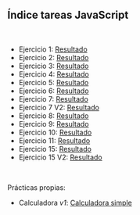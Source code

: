 <h2>Índice tareas JavaScript</h2>
<br>
<ul>
  <li>Ejercicio 1: <a href="https://antcordero.github.io/LenguajeMarcas/TareasJS/Ejercicio1/index.html">Resultado</a></li>
  <li>Ejercicio 2: <a href="https://antcordero.github.io/LenguajeMarcas/TareasJS/Ejercicio2/index.html">Resultado</a></li>
  <li>Ejercicio 3: <a href="https://antcordero.github.io/LenguajeMarcas/TareasJS/Ejercicio3/index.html">Resultado</a></li>
  <li>Ejercicio 4: <a href="https://antcordero.github.io/LenguajeMarcas/TareasJS/Ejercicio4/index.html">Resultado</a></li>
  <li>Ejercicio 5: <a href="https://antcordero.github.io/LenguajeMarcas/TareasJS/Ejercicio5/index.html">Resultado</a></li>
  <li>Ejercicio 6: <a href="https://antcordero.github.io/LenguajeMarcas/TareasJS/Ejercicio6/index.html">Resultado</a></li>
  <li>Ejercicio 7: <a href="https://antcordero.github.io/LenguajeMarcas/TareasJS/Ejercicio7/index.html">Resultado</a></li>
  <li>Ejercicio 7 V2: <a href="https://antcordero.github.io/LenguajeMarcas/TareasJS/Ejercicio7V2/index.html">Resultado</a></li>
  <li>Ejercicio 8: <a href="https://antcordero.github.io/LenguajeMarcas/TareasJS/Ejercicio8/index.html">Resultado</a></li>
  <li>Ejercicio 9: <a href="https://antcordero.github.io/LenguajeMarcas/TareasJS/Ejercicio9/index.html">Resultado</a></li>
  <li>Ejercicio 10: <a href="https://antcordero.github.io/LenguajeMarcas/TareasJS/Ejercicio10/index.html">Resultado</a></li>
  <li>Ejercicio 11: <a href="https://antcordero.github.io/LenguajeMarcas/TareasJS/Ejercicio11/index.html">Resultado</a></li>
  <li>Ejercicio 15: <a href="https://antcordero.github.io/LenguajeMarcas/TareasJS/Ejercicio15/index.html">Resultado</a></li>
  <li>Ejercicio 15 V2: <a href="https://antcordero.github.io/LenguajeMarcas/TareasJS/Ejercicio15V2/index.html">Resultado</a></li>
</ul>
<br>
<p>Prácticas propias:</p>
<ul>
  <li>Calculadora <em>v1</em>: <a href="https://antcordero.github.io/LenguajeMarcas/TareasJS/Calculadora/index.html">Calculadora simple</a></li>
</ul>